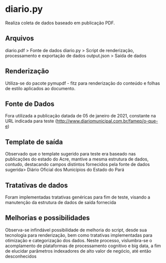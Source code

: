 # diario.py
Realiza coleta de dados baseado em publicação PDF.

## Arquivos
diario.pdf > Fonte de dados
diario.py > Script de renderização, processamento e exportação de dados
output.json > Saída de dados

## Renderização
Utiliza-se do pacote pymupdf - fitz para renderização do conteúdo e folhas de estilo aplicados ao documento.

## Fonte de Dados
Fora utilizada a publicação datada de 05 de janeiro de 2021, constante na URL indicada para teste (http://www.diariomunicipal.com.br/famep/o-que-e)

## Template de saída
Observado que o template sugerido para teste era baseado nas publicações do estado do Acre, mantive a mesma estrutura de dados, contudo, destacando campos distintos fornecidos pela fonte de dados sugerida> Diário Oficial dos Municípios do Estado do Pará

## Tratativas de dados
Foram implementadas tratativas genéricas para fim de teste, visando a manutenção da estrutura de dados de saída fornecida  

## Melhorias e possibilidades
Observa-se infindável possibilidade de melhoria do script, desde sua tecnologia para renderização, bem como tratativas implementadas para otimização e categorização dos dados. Neste processo, vislumbra-se o acomplamento de plataformas de processamento cognitivo e big data, a fim de elucidar parâmetros indexadores de alto valor de negócio, até então desconhecidos
